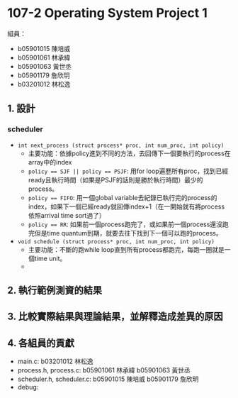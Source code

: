 # 107-2 Operating System Project 1
組員： 
- b05901015 陳培威
- b05901061 林承緯
- b05901063 黃世丞
- b05901179 詹欣玥
- b03201012 林松逸

## 1. 設計
### <b>scheduler</b>
- `int next_process (struct process* proc, int num_proc, int policy)`
    -  主要功能：依據policy進到不同的方法，去回傳下一個要執行的process在array中的index
    - `policy == SJF || policy == PSJF`: 用for loop遍歷所有proc，找到已經ready且執行時間（如果是PSJF的話則是勝於執行時間）最少的process。
    - `policy == FIFO`: 用一個global variable去紀錄已執行完的process的index，如果下一個已經ready就回傳index+1（在一開始就有將process依照arrival time sort過了）
    - `policy == RR`: 如果前一個process跑完了，或如果前一個process還沒跑完但是time quantum到期，就要去往下找到下一個可以跑的process。
-  `void schedule (struct process* proc, int num_proc, int policy)`
    - 主要功能：不斷的跑while loop直到所有process都跑完，每跑一圈就是一個time unit。
    - 
## 2. 執行範例測資的結果

## 3. 比較實際結果與理論結果，並解釋造成差異的原因

## 4. 各組員的貢獻
- main.c: b03201012 林松逸
- process.h, process.c: b05901061 林承緯 b05901063 黃世丞
- scheduler.h, scheduler.c: b05901015 陳培威 b05901179 詹欣玥
- debug: 